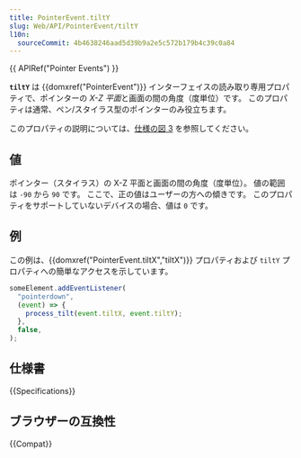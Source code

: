```yaml
---
title: PointerEvent.tiltY
slug: Web/API/PointerEvent/tiltY
l10n:
  sourceCommit: 4b4638246aad5d39b9a2e5c572b179b4c39c0a84
---
```


{{ APIRef("Pointer Events") }}

**`tiltY`** は {{domxref("PointerEvent")}} インターフェイスの読み取り専用プロパティで、ポインターの *X-Z 平面*と画面の間の角度（度単位）です。 このプロパティは通常、ペン/スタイラス型のポインターのみ役立ちます。

このプロパティの説明については、[仕様の図 3](https://w3c.github.io/pointerevents/#dom-pointerevent-tilty) を参照してください。

## 値

ポインター（スタイラス）の X-Z 平面と画面の間の角度（度単位）。 値の範囲は `-90` から `90` です。 ここで、正の値はユーザーの方への傾きです。 このプロパティをサポートしていないデバイスの場合、値は `0` です。

## 例

この例は、{{domxref("PointerEvent.tiltX","tiltX")}} プロパティおよび `tiltY` プロパティへの簡単なアクセスを示しています。

```js
someElement.addEventListener(
  "pointerdown",
  (event) => {
    process_tilt(event.tiltX, event.tiltY);
  },
  false,
);
```

## 仕様書

{{Specifications}}

## ブラウザーの互換性

{{Compat}}
